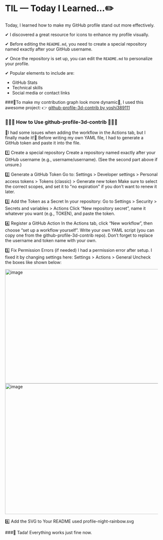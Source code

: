 # TIL — Today I Learned...✏️


Today, I learned how to make my GitHub profile stand out more effectively.

✔ I discovered a great resource for icons to enhance my profile visually.

✔ Before editing the `README.md`, you need to create a special repository named exactly after your GitHub username.

✔ Once the repository is set up, you can edit the `README.md` to personalize your profile.

✔ Popular elements to include are:
   - GitHub Stats
   - Technical skills
   - Social media or contact links
     
###🌱To make my contribution graph look more dynamic🌱, I used this awesome project:
   👉 [github-profile-3d-contrib by yoshi389111](https://github.com/yoshi389111/github-profile-3d-contrib)

### 🧩🌈🎨 How to Use github-profile-3d-contrib 🧩🌈🎨
🔧I had some issues when adding the workflow in the Actions tab, but I finally made it!🔧
Before writing my own YAML file, I had to generate a GitHub token and paste it into the file.

1️⃣ Create a special repository
Create a repository named exactly after your GitHub username (e.g., username/username).
(See the second part above if unsure.)

2️⃣ Generate a GitHub Token
Go to:
Settings > Developer settings > Personal access tokens > Tokens (classic) > Generate new token
Make sure to select the correct scopes, and set it to "no expiration" if you don’t want to renew it later.

3️⃣ Add the Token as a Secret
In your repository:
Go to Settings > Security > Secrets and variables > Actions
Click “New repository secret”, name it whatever you want (e.g., TOKEN), and paste the token.

4️⃣ Register a GitHub Action
In the Actions tab, click “New workflow”, then choose “set up a workflow yourself”.
Write your own YAML script (you can copy one from the github-profile-3d-contrib repo).
Don’t forget to replace the username and token name with your own.

5️⃣ Fix Permission Errors (if needed)
I had a permission error after setup.
I fixed it by changing settings here:
Settings > Actions > General
Uncheck the boxes like shown below:

<img width="606" height="377" alt="image" src="https://github.com/user-attachments/assets/b641b4e1-67d2-42b6-8585-6cb91cf09062" /> <img width="576" height="431" alt="image" src="https://github.com/user-attachments/assets/2f4e1d69-0cff-4e18-bc5e-0b246e6941fc" />

6️⃣ Add the SVG to Your README
used profile-night-rainbow.svg

###🎉 Tada! Everything works just fine now.
